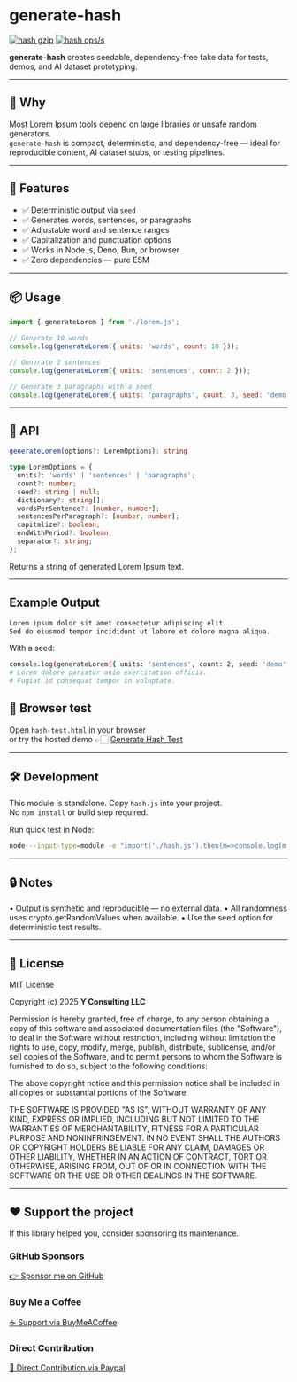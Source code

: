 # generate-hash

[![hash gzip](https://img.shields.io/endpoint?url=https://raw.githubusercontent.com/yvancg/generators/main/metrics/hash.js.json)](../metrics/hash.js.json)
[![hash ops/s](https://img.shields.io/endpoint?url=https://raw.githubusercontent.com/yvancg/generators/main/bench/hash.json)](../bench/hash.json)

**generate-hash** creates seedable, dependency-free fake data for tests, demos, and AI dataset prototyping.

---

## 🚀 Why

Most Lorem Ipsum tools depend on large libraries or unsafe random generators.  
`generate-hash` is compact, deterministic, and dependency-free — ideal for reproducible content, AI dataset stubs, or testing pipelines.

---

## 🌟 Features

- ✅ Deterministic output via `seed`  
- ✅ Generates words, sentences, or paragraphs  
- ✅ Adjustable word and sentence ranges  
- ✅ Capitalization and punctuation options  
- ✅ Works in Node.js, Deno, Bun, or browser  
- ✅ Zero dependencies — pure ESM  

---

## 📦 Usage

```js
import { generateLorem } from './lorem.js';

// Generate 10 words
console.log(generateLorem({ units: 'words', count: 10 }));

// Generate 2 sentences
console.log(generateLorem({ units: 'sentences', count: 2 }));

// Generate 3 paragraphs with a seed
console.log(generateLorem({ units: 'paragraphs', count: 3, seed: 'demo', separator: '\n\n' }));
```

---

## 🧠 API

```ts
generateLorem(options?: LoremOptions): string

type LoremOptions = {
  units?: 'words' | 'sentences' | 'paragraphs';
  count?: number;
  seed?: string | null;
  dictionary?: string[];
  wordsPerSentence?: [number, number];
  sentencesPerParagraph?: [number, number];
  capitalize?: boolean;
  endWithPeriod?: boolean;
  separator?: string;
};
```
Returns a string of generated Lorem Ipsum text.

---

## Example Output

```bash
Lorem ipsum dolor sit amet consectetur adipiscing elit. 
Sed do eiusmod tempor incididunt ut labore et dolore magna aliqua.
```
With a seed:
```bash
console.log(generateLorem({ units: 'sentences', count: 2, seed: 'demo' }));
# Lorem dolore pariatur anim exercitation officia.
# Fugiat id consequat tempor in voluptate.
```


## 🧪 Browser test

Open `hash-test.html` in your browser  
or try the hosted demo 👉🏻 
[Generate Hash Test](https://yvancg.github.io/generators/generate-hash/hash-test.html)

---

## 🛠 Development

This module is standalone. Copy `hash.js` into your project.  
No `npm install` or build step required.

Run quick test in Node:
```bash
node --input-type=module -e "import('./hash.js').then(m=>console.log(m.generateLorem({units:'sentences',count:2})))"
```

---

## 🔒 Notes

•	Output is synthetic and reproducible — no external data.
•	All randomness uses crypto.getRandomValues when available.
•	Use the seed option for deterministic test results.
  
---

## 🪪 License

MIT License  

Copyright (c) 2025 **Y Consulting LLC**

Permission is hereby granted, free of charge, to any person obtaining a copy
of this software and associated documentation files (the "Software"), to deal
in the Software without restriction, including without limitation the rights
to use, copy, modify, merge, publish, distribute, sublicense, and/or sell
copies of the Software, and to permit persons to whom the Software is
furnished to do so, subject to the following conditions:

The above copyright notice and this permission notice shall be included in
all copies or substantial portions of the Software.

THE SOFTWARE IS PROVIDED "AS IS", WITHOUT WARRANTY OF ANY KIND, EXPRESS OR
IMPLIED, INCLUDING BUT NOT LIMITED TO THE WARRANTIES OF MERCHANTABILITY,
FITNESS FOR A PARTICULAR PURPOSE AND NONINFRINGEMENT. IN NO EVENT SHALL THE
AUTHORS OR COPYRIGHT HOLDERS BE LIABLE FOR ANY CLAIM, DAMAGES OR OTHER
LIABILITY, WHETHER IN AN ACTION OF CONTRACT, TORT OR OTHERWISE, ARISING FROM,
OUT OF OR IN CONNECTION WITH THE SOFTWARE OR THE USE OR OTHER DEALINGS IN
THE SOFTWARE.

---

## ❤️ Support the project

If this library helped you, consider sponsoring its maintenance.

### GitHub Sponsors

[👉 Sponsor me on GitHub](https://github.com/sponsors/yvancg)

### Buy Me a Coffee

[☕ Support via BuyMeACoffee](https://buymeacoffee.com/yconsulting)

### Direct Contribution

[💸 Direct Contribution via Paypal](https://paypal.me/ComicStylePortrait)
